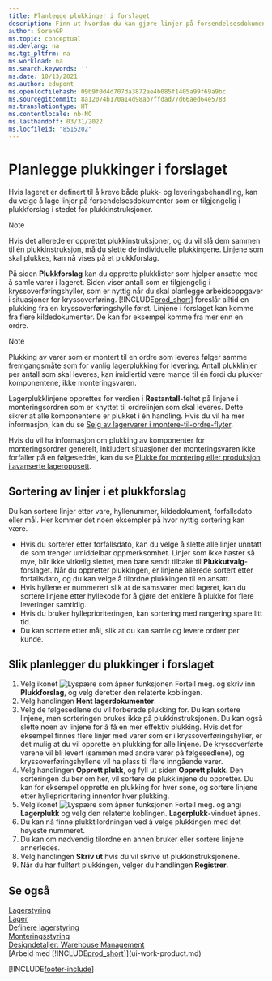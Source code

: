```yaml
---
title: Planlegge plukkinger i forslaget
description: Finn ut hvordan du kan gjøre linjer på forsendelsesdokumenter tilgjengelige på plukkforslag for lagermedarbeidere.
author: SorenGP
ms.topic: conceptual
ms.devlang: na
ms.tgt_pltfrm: na
ms.workload: na
ms.search.keywords: ''
ms.date: 10/13/2021
ms.author: edupont
ms.openlocfilehash: 09b9f0d4d707da3872ae4b085f1405a99f69a9bc
ms.sourcegitcommit: 8a12074b170a14d98ab7ffdad77d66aed64e5783
ms.translationtype: HT
ms.contentlocale: nb-NO
ms.lasthandoff: 03/31/2022
ms.locfileid: "8515202"
---
```

# <a name="plan-picks-in-worksheets"></a>Planlegge plukkinger i forslaget

Hvis lageret er definert til å kreve både plukk- og leveringsbehandling, kan du velge å lage linjer på forsendelsesdokumenter som er tilgjengelig i plukkforslag i stedet for plukkinstruksjoner.  

> [!NOTE]  
> Hvis det allerede er opprettet plukkinstruksjoner, og du vil slå dem sammen til én plukkinstruksjon, må du slette de individuelle plukkingene. Linjene som skal plukkes, kan nå vises på et plukkforslag.  

På siden **Plukkforslag** kan du opprette plukklister som hjelper ansatte med å samle varer i lageret. Siden viser antall som er tilgjengelig i kryssoverføringshyller, som er nyttig når du skal planlegge arbeidsoppgaver i situasjoner for kryssoverføring. [!INCLUDE[prod_short](includes/prod_short.md)] foreslår alltid en plukking fra en kryssoverføringshylle først. Linjene i forslaget kan komme fra flere kildedokumenter. De kan for eksempel komme fra mer enn en ordre. 

> [!NOTE]  
> Plukking av varer som er montert til en ordre som leveres følger samme fremgangsmåte som for vanlig lagerplukking for levering. Antall plukklinjer per antall som skal leveres, kan imidlertid være mange til én fordi du plukker komponentene, ikke monteringsvaren.  
>
> Lagerplukklinjene opprettes for verdien i **Restantall**-feltet på linjene i monteringsordren som er knyttet til ordrelinjen som skal leveres. Dette sikrer at alle komponentene er plukket i én handling. Hvis du vil ha mer informasjon, kan du se [Selg av lagervarer i montere-til-ordre-flyter](assembly-how-to-sell-inventory-items-in-assemble-to-order-flows.md).  
>
> Hvis du vil ha informasjon om plukking av komponenter for monteringsordrer generelt, inkludert situasjoner der monteringsvaren ikke forfaller på en følgeseddel, kan du se [Plukke for montering eller produksjon i avanserte lageroppsett](warehouse-how-to-pick-for-internal-operations-in-advanced-warehousing.md).  

## <a name="sorting-lines-on-a-pick-worksheet"></a>Sortering av linjer i et plukkforslag
Du kan sortere linjer etter vare, hyllenummer, kildedokument, forfallsdato eller mål. Her kommer det noen eksempler på hvor nyttig sortering kan være.

* Hvis du sorterer etter forfallsdato, kan du velge å slette alle linjer unntatt de som trenger umiddelbar oppmerksomhet. Linjer som ikke haster så mye, blir ikke virkelig slettet, men bare sendt tilbake til **Plukkutvalg**-forslaget. Når du oppretter plukkingen, er linjene allerede sortert etter forfallsdato, og du kan velge å tilordne plukkingen til en ansatt.
* Hvis hyllene er nummerert slik at de samsvarer med lageret, kan du sortere linjene etter hyllekode for å gjøre det enklere å plukke for flere leveringer samtidig. 
* Hvis du bruker hylleprioriteringen, kan sortering med rangering spare litt tid. 
* Du kan sortere etter mål, slik at du kan samle og levere ordrer per kunde.

## <a name="to-plan-picks-in-the-worksheet"></a>Slik planlegger du plukkinger i forslaget

1. Velg ikonet ![Lyspære som åpner funksjonen Fortell meg.](media/ui-search/search_small.png "Fortell hva du vil gjøre") og skriv inn **Plukkforslag**, og velg deretter den relaterte koblingen.  
2. Velg handlingen **Hent lagerdokumenter**.  
3. Velg de følgesedlene du vil forberede plukking for. Du kan sortere linjene, men sorteringen brukes ikke på plukkinstruksjonen. Du kan også slette noen av linjene for å få en mer effektiv plukking. Hvis det for eksempel finnes flere linjer med varer som er i kryssoverføringshyller, er det mulig at du vil opprette en plukking for alle linjene. De kryssoverførte varene vil bli levert (sammen med andre varer på følgesedlene), og kryssoverføringshyllene vil ha plass til flere inngående varer.  
4. Velg handlingen **Opprett plukk**, og fyll ut siden **Opprett plukk**. Den sorteringen du ber om her, vil sortere de plukklinjene du oppretter. Du kan for eksempel opprette en plukking for hver sone, og sortere linjene etter hylleprioritering innenfor hver plukking.  
5. Velg ikonet ![Lyspære som åpner funksjonen Fortell meg.](media/ui-search/search_small.png "Fortell hva du vil gjøre") og angi **Lagerplukk** og velg den relaterte koblingen. **Lagerplukk**-vinduet åpnes.  
6. Du kan nå finne plukktilordningen ved å velge plukkingen med det høyeste nummeret.  
7. Du kan om nødvendig tilordne en annen bruker eller sortere linjene annerledes.  
8. Velg handlingen **Skriv ut** hvis du vil skrive ut plukkinstruksjonene.  
9. Når du har fullført plukkingen, velger du handlingen **Registrer**.  

## <a name="see-also"></a>Se også

[Lagerstyring](warehouse-manage-warehouse.md)  
[Lager](inventory-manage-inventory.md)  
[Definere lagerstyring](warehouse-setup-warehouse.md)  
[Monteringsstyring](assembly-assemble-items.md)  
[Designdetaljer: Warehouse Management](design-details-warehouse-management.md)  
[Arbeid med [!INCLUDE[prod_short](includes/prod_short.md)]](ui-work-product.md)  


[!INCLUDE[footer-include](includes/footer-banner.md)]